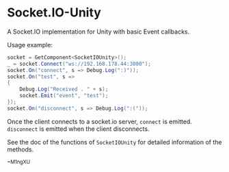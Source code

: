 Socket.IO-Unity
===

A Socket.IO implementation for Unity with basic Event callbacks.

Usage example:

```C#
socket = GetComponent<SocketIOUnity>();
_ = socket.Connect("ws://192.168.178.44:3000");
socket.On("connect", s => Debug.Log(":)"));
socket.On("test", s =>
{
    Debug.Log("Received . " + s);
    socket.Emit("event", "test");
});
socket.On("disconnect", s => Debug.Log(":("));
```

Once the client connects to a socket.io server, `connect` is emitted.
`disconnect` is emitted when the client disconnects.

See the doc of the functions of `SocketIOUnity` for detailed information of the methods.



<sup>~M1ngXU</sup>
